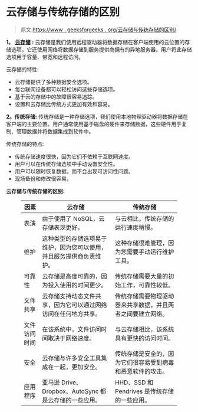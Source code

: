 # 云存储与传统存储的区别

> 原文:[https://www . geeksforgeeks . org/云存储与传统存储的区别/](https://www.geeksforgeeks.org/difference-between-cloud-storage-and-traditional-storage/)

**1。** [**云存储**](https://www.geeksforgeeks.org/cloud-storage-actually-works/) **:**
云存储是我们使用远程驱动器将数据存储在客户端使用的云位置的存储选项。它还使用网络将数据存储到服务提供商拥有的异地服务器。用户将此存储选项用于容量、带宽和远程访问。

云存储的特性:

*   云存储提供了多种数据安全选项。
*   每台联网设备都可以轻松访问这些存储选项。
*   基于云的存储中的故障很容易追踪。
*   设置和云存储比传统方式更加有效和容易。

**2。传统存储:**
传统存储是一种存储选项，我们使用本地物理驱动器将数据存储在客户端的主要位置。用户通常使用基于磁盘的硬件来存储数据，这些硬件用于复制、管理数据并将数据集成到软件中。

传统存储的特点:

*   传统存储速度很快，因为它们不依赖于互联网速度。
*   用户可以在传统存储选项中手动设置安全性。
*   用户可以随时恢复数据，而不会出现可访问性问题。
*   现场备份和修改很容易。

**云存储与传统存储的区别:**

<figure class="table">

| 因素 | 云存储 | 传统存储 |
| --- | --- | --- |
| 表演 | 由于使用了 NoSQL，云存储表现更好。 | 与云相比，传统存储的运行速度稍慢。 |
| 维护 | 这种类型的存储选项易于维护，因为您可以使用，并且服务提供商负责维护。 | 这种存储很难管理，因为您需要手动运行维护工具。 |
| 可靠性 | 云存储是高度可靠的，因为投入使用的时间更少。 | 传统存储需要大量的初始工作，可靠性较低。 |
| 文件共享 | 云存储支持动态文件共享，因为它可以通过网络访问在任何地方共享。 | 传统存储需要物理驱动器来共享数据，并且两者之间要建立网络。 |
| 文件访问时间 | 在该系统中，文件访问时间取决于网络速度。 | 与云存储相比，该系统具有更快的访问时间。 |
| 安全 | 云存储与许多安全工具集成在一起，更加安全。 | 传统存储是安全的，因为它们很容易受到病毒和恶意软件的攻击。 |
| 应用程序 | 亚马逊 Drive、Dropbox、AutoSync 都是云存储的一些应用。 | HHD、SSD 和 Pendrives 是传统存储的一些应用。 |

</figure>